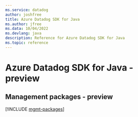 ```yaml
---
ms.service: datadog
author: joshfree
title: Azure Datadog SDK for Java
ms.author: jfree
ms.data: 10/04/2022
ms.devlang: java
description: Reference for Azure Datadog SDK for Java
ms.topic: reference
---
```

# Azure Datadog SDK for Java - preview

## Management packages - preview
[!INCLUDE [mgmt-packages](datadog-mgmt-index.md)]